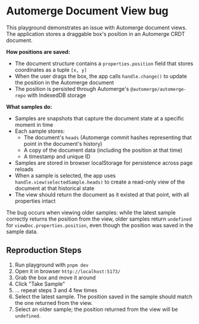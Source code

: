 # Automerge Document View bug

This playground demonstrates an issue with Automerge document views. The application stores a draggable box's position in an Automerge CRDT document.

**How positions are saved:**

- The document structure contains a `properties.position` field that stores coordinates as a tuple `[x, y]`
- When the user drags the box, the app calls `handle.change()` to update the position in the Automerge document
- The position is persisted through Automerge's `@automerge/automerge-repo` with IndexedDB storage

**What samples do:**

- Samples are snapshots that capture the document state at a specific moment in time
- Each sample stores:
  - The document's `heads` (Automerge commit hashes representing that point in the document's history)
  - A copy of the document data (including the position at that time)
  - A timestamp and unique ID
- Samples are stored in browser localStorage for persistence across page reloads
- When a sample is selected, the app uses `handle.view(selectedSample.heads)` to create a read-only view of the document at that historical state
- The view should return the document as it existed at that point, with all properties intact

The bug occurs when viewing older samples: while the latest sample correctly returns the position from the view, older samples return `undefined` for `viewDoc.properties.position`, even though the position was saved in the sample data.

## Reproduction Steps

1. Run playground with `pnpm dev`
2. Open it in browser `http://localhost:5173/`
3. Grab the box and move it around
4. Click "Take Sample"
5. ... repeat steps 3 and 4 few times
6. Select the latest sample. The position saved in the sample should match the one returned from the view.
7. Select an older sample; the position returned from the view will be `undefined`.
